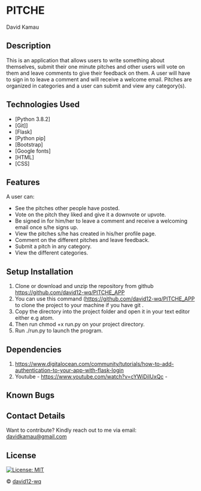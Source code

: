 # PITCHE
David Kamau

## Description
This is an application that allows users to write something about themselves, submit their one minute pitches and other users will vote on them and leave comments to give their feedback on them. A user will have to sign in to leave a comment and will receive a welcome email. Pitches are organized in categories and a user can submit and view any category(s).

## Technologies Used
* [Python 3.8.2]
* [Git]]
* [Flask]
* [Python pip]
* [Bootstrap]
* [Google fonts]
* [HTML]
* [CSS]

## Features
A user can:
- See the pitches other people have posted.
- Vote on the pitch they liked and give it a downvote or upvote.
- Be signed in for him/her to leave a comment and receive a welcoming email once s/he signs up.
- View the pitches s/he has created in his/her profile page.
- Comment on the different pitches and leave feedback.
- Submit a pitch in any category.
- View the different categories.

## Setup Installation
1. Clone or download and unzip the repository from github https://github.com/david12-wq/PITCHE_APP
2. You can use this command (https://github.com/david12-wq/PITCHE_APP to clone the project to your machine if you have git .
3. Copy the directory into the project folder and open it in your text editor either e.g atom.
4. Then run chmod +x run.py on your project directory.
5. Run ./run.py to launch the program.

## Dependencies
1. https://www.digitalocean.com/community/tutorials/how-to-add-authentication-to-your-app-with-flask-login
2. Youtube - https://www.youtube.com/watch?v=cYWiDiIUxQc -

## Known Bugs





## Contact Details
Want to contribute?
Kindly reach out to me via email: davidkamau@gmail.com

## License
[![License: MIT](https://img.shields.io/badge/License-MIT-yellow.svg)](https://github.com/david12-wq/PITCHE_APP/blob/master/LICENSE)

© [david12-wq](https://github.com/david12-wq/)